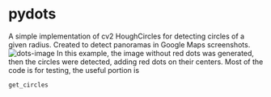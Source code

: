 # pydots
A simple implementation of cv2 HoughCircles for detecting circles of a given radius. Created to detect panoramas in Google Maps screenshots.
![dots-image](https://github.com/user-attachments/assets/8aa6f5f4-da38-471a-9e06-3811d46e65d4)
In this example, the image without red dots was generated, then the circles were detected, adding red dots on their centers. Most of the code is for testing, the useful portion is 
```
get_circles
```
